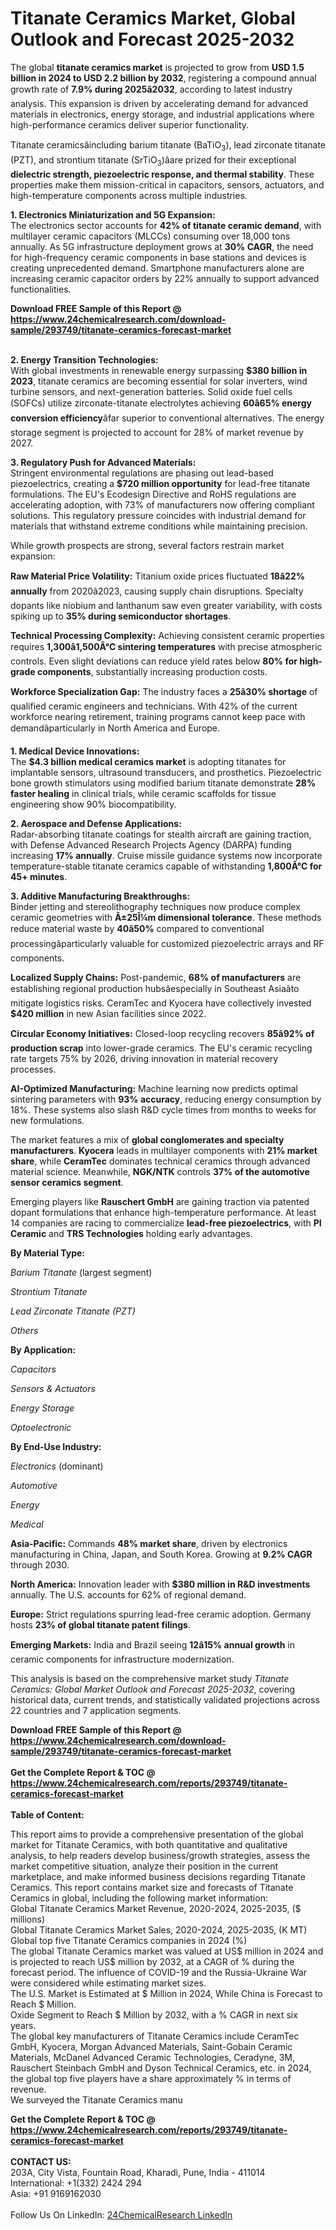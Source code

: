 <h1>Titanate Ceramics Market, Global Outlook and Forecast 2025-2032</h1><p>The global <strong>titanate ceramics market</strong> is projected to grow from <strong>USD 1.5 billion in 2024 to USD 2.2 billion by 2032</strong>, registering a compound annual growth rate of <strong>7.9% during 2025â2032</strong>, according to latest industry analysis. This expansion is driven by accelerating demand for advanced materials in electronics, energy storage, and industrial applications where high-performance ceramics deliver superior functionality.</p><p>Titanate ceramicsâincluding barium titanate (BaTiO<sub>3</sub>), lead zirconate titanate (PZT), and strontium titanate (SrTiO<sub>3</sub>)âare prized for their exceptional <strong>dielectric strength, piezoelectric response, and thermal stability</strong>. These properties make them mission-critical in capacitors, sensors, actuators, and high-temperature components across multiple industries.</p><p><strong>1. Electronics Miniaturization and 5G Expansion:</strong><br>
The electronics sector accounts for <strong>42% of titanate ceramic demand</strong>, with multilayer ceramic capacitors (MLCCs) consuming over 18,000 tons annually. As 5G infrastructure deployment grows at <strong>30% CAGR</strong>, the need for high-frequency ceramic components in base stations and devices is creating unprecedented demand. Smartphone manufacturers alone are increasing ceramic capacitor orders by 22% annually to support advanced functionalities.</p><div><b>Download FREE Sample of this Report @ 
            <a href="https://www.24chemicalresearch.com/download-sample/293749/titanate-ceramics-forecast-market">
            https://www.24chemicalresearch.com/download-sample/293749/titanate-ceramics-forecast-market</a></b></div><br><p><strong>2. Energy Transition Technologies:</strong><br>
With global investments in renewable energy surpassing <strong>$380 billion in 2023</strong>, titanate ceramics are becoming essential for solar inverters, wind turbine sensors, and next-generation batteries. Solid oxide fuel cells (SOFCs) utilize zirconate-titanate electrolytes achieving <strong>60â65% energy conversion efficiency</strong>âfar superior to conventional alternatives. The energy storage segment is projected to account for 28% of market revenue by 2027.</p><p><strong>3. Regulatory Push for Advanced Materials:</strong><br>
Stringent environmental regulations are phasing out lead-based piezoelectrics, creating a <strong>$720 million opportunity</strong> for lead-free titanate formulations. The EU's Ecodesign Directive and RoHS regulations are accelerating adoption, with 73% of manufacturers now offering compliant solutions. This regulatory pressure coincides with industrial demand for materials that withstand extreme conditions while maintaining precision.</p><p>While growth prospects are strong, several factors restrain market expansion:</p><p><strong>Raw Material Price Volatility:</strong> Titanium oxide prices fluctuated <strong>18â22% annually</strong> from 2020â2023, causing supply chain disruptions. Specialty dopants like niobium and lanthanum saw even greater variability, with costs spiking up to <strong>35% during semiconductor shortages</strong>.</p><p><strong>Technical Processing Complexity:</strong> Achieving consistent ceramic properties requires <strong>1,300â1,500Â°C sintering temperatures</strong> with precise atmospheric controls. Even slight deviations can reduce yield rates below <strong>80% for high-grade components</strong>, substantially increasing production costs.</p><p><strong>Workforce Specialization Gap:</strong> The industry faces a <strong>25â30% shortage</strong> of qualified ceramic engineers and technicians. With 42% of the current workforce nearing retirement, training programs cannot keep pace with demandâparticularly in North America and Europe.</p><p><strong>1. Medical Device Innovations:</strong><br>
The <strong>$4.3 billion medical ceramics market</strong> is adopting titanates for implantable sensors, ultrasound transducers, and prosthetics. Piezoelectric bone growth stimulators using modified barium titanate demonstrate <strong>28% faster healing</strong> in clinical trials, while ceramic scaffolds for tissue engineering show 90% biocompatibility.</p><p><strong>2. Aerospace and Defense Applications:</strong><br>
Radar-absorbing titanate coatings for stealth aircraft are gaining traction, with Defense Advanced Research Projects Agency (DARPA) funding increasing <strong>17% annually</strong>. Cruise missile guidance systems now incorporate temperature-stable titanate ceramics capable of withstanding <strong>1,800Â°C for 45+ minutes</strong>.</p><p><strong>3. Additive Manufacturing Breakthroughs:</strong><br>
Binder jetting and stereolithography techniques now produce complex ceramic geometries with <strong>Â±25Î¼m dimensional tolerance</strong>. These methods reduce material waste by <strong>40â50%</strong> compared to conventional processingâparticularly valuable for customized piezoelectric arrays and RF components.</p><p><strong>Localized Supply Chains:</strong> Post-pandemic, <strong>68% of manufacturers</strong> are establishing regional production hubsâespecially in Southeast Asiaâto mitigate logistics risks. CeramTec and Kyocera have collectively invested <strong>$420 million</strong> in new Asian facilities since 2022.</p><p><strong>Circular Economy Initiatives:</strong> Closed-loop recycling recovers <strong>85â92% of production scrap</strong> into lower-grade ceramics. The EU's ceramic recycling rate targets 75% by 2026, driving innovation in material recovery processes.</p><p><strong>AI-Optimized Manufacturing:</strong> Machine learning now predicts optimal sintering parameters with <strong>93% accuracy</strong>, reducing energy consumption by 18%. These systems also slash R&amp;D cycle times from months to weeks for new formulations.</p><p>The market features a mix of <strong>global conglomerates and specialty manufacturers</strong>. <strong>Kyocera</strong> leads in multilayer components with <strong>21% market share</strong>, while <strong>CeramTec</strong> dominates technical ceramics through advanced material science. Meanwhile, <strong>NGK/NTK</strong> controls <strong>37% of the automotive sensor ceramics segment</strong>.</p><p>Emerging players like <strong>Rauschert GmbH</strong> are gaining traction via patented dopant formulations that enhance high-temperature performance. At least 14 companies are racing to commercialize <strong>lead-free piezoelectrics</strong>, with <strong>PI Ceramic</strong> and <strong>TRS Technologies</strong> holding early advantages.</p><p><strong>By Material Type:</strong></p><p><em>Barium Titanate</em> (largest segment)</p><p><em>Strontium Titanate</em></p><p><em>Lead Zirconate Titanate (PZT)</em></p><p><em>Others</em></p><p><strong>By Application:</strong></p><p><em>Capacitors</em></p><p><em>Sensors &amp; Actuators</em></p><p><em>Energy Storage</em></p><p><em>Optoelectronic</em></p><p><strong>By End-Use Industry:</strong></p><p><em>Electronics</em> (dominant)</p><p><em>Automotive</em></p><p><em>Energy</em></p><p><em>Medical</em></p><p><strong>Asia-Pacific:</strong> Commands <strong>48% market share</strong>, driven by electronics manufacturing in China, Japan, and South Korea. Growing at <strong>9.2% CAGR</strong> through 2030.</p><p><strong>North America:</strong> Innovation leader with <strong>$380 million in R&amp;D investments</strong> annually. The U.S. accounts for 62% of regional demand.</p><p><strong>Europe:</strong> Strict regulations spurring lead-free ceramic adoption. Germany hosts <strong>23% of global titanate patent filings</strong>.</p><p><strong>Emerging Markets:</strong> India and Brazil seeing <strong>12â15% annual growth</strong> in ceramic components for infrastructure modernization.</p><p>This analysis is based on the comprehensive market study <em>Titanate Ceramics: Global Market Outlook and Forecast 2025-2032</em>, covering historical data, current trends, and statistically validated projections across 22 countries and 7 application segments.</p><div><b>Download FREE Sample of this Report @ 
            <a href="https://www.24chemicalresearch.com/download-sample/293749/titanate-ceramics-forecast-market">
            https://www.24chemicalresearch.com/download-sample/293749/titanate-ceramics-forecast-market</a></b></div><br><div><b>Get the Complete Report & TOC @ 
            <a href="https://www.24chemicalresearch.com/reports/293749/titanate-ceramics-forecast-market">
            https://www.24chemicalresearch.com/reports/293749/titanate-ceramics-forecast-market</a></b></div><br>
            <b>Table of Content:</b><p>This report aims to provide a comprehensive presentation of the global market for Titanate Ceramics, with both quantitative and qualitative analysis, to help readers develop business/growth strategies, assess the market competitive situation, analyze their position in the current marketplace, and make informed business decisions regarding Titanate Ceramics. This report contains market size and forecasts of Titanate Ceramics in global, including the following market information:<br />
Global Titanate Ceramics Market Revenue, 2020-2024, 2025-2035, ($ millions)<br />
Global Titanate Ceramics Market Sales, 2020-2024, 2025-2035, (K MT)<br />
Global top five Titanate Ceramics companies in 2024 (%)<br />
The global Titanate Ceramics market was valued at US$ million in 2024 and is projected to reach US$ million by 2032, at a CAGR of % during the forecast period. The influence of COVID-19 and the Russia-Ukraine War were considered while estimating market sizes.<br />
The U.S. Market is Estimated at $ Million in 2024, While China is Forecast to Reach $ Million.<br />
Oxide Segment to Reach $ Million by 2032, with a % CAGR in next six years.<br />
The global key manufacturers of Titanate Ceramics include CeramTec GmbH, Kyocera, Morgan Advanced Materials, Saint-Gobain Ceramic Materials, McDanel Advanced Ceramic Technologies, Ceradyne, 3M, Rauschert Steinbach GmbH and Dyson Technical Ceramics, etc. in 2024, the global top five players have a share approximately % in terms of revenue.<br />
We surveyed the Titanate Ceramics manu</p><div><b>Get the Complete Report & TOC @ 
            <a href="https://www.24chemicalresearch.com/reports/293749/titanate-ceramics-forecast-market">
            https://www.24chemicalresearch.com/reports/293749/titanate-ceramics-forecast-market</a></b></div><br><b>CONTACT US:</b><br>
            203A, City Vista, Fountain Road, Kharadi, Pune, India - 411014<br>
            International: +1(332) 2424 294<br>
            Asia: +91 9169162030 <br><br>
            Follow Us On LinkedIn: <a href="https://www.linkedin.com/company/24chemicalresearch/">24ChemicalResearch LinkedIn</a>